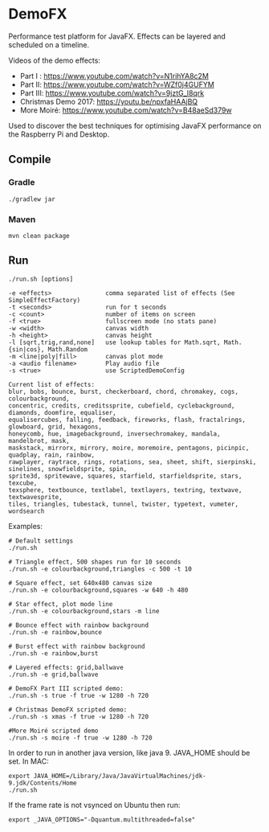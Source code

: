 # DemoFX

Performance test platform for JavaFX.
Effects can be layered and scheduled on a timeline.

Videos of the demo effects:

* Part I : https://www.youtube.com/watch?v=N1rihYA8c2M
* Part II: https://www.youtube.com/watch?v=WZf0j4GUFYM
* Part III: https://www.youtube.com/watch?v=9jztG_l8qrk
* Christmas Demo 2017: https://youtu.be/npxfaHAAjBQ
* More Moiré: https://www.youtube.com/watch?v=B48aeSd379w

Used to discover the best techniques for optimising JavaFX performance on the Raspberry Pi and Desktop.

## Compile

### Gradle

```
./gradlew jar
```

### Maven

```
mvn clean package
```

## Run 

```
./run.sh [options]

-e <effects>               comma separated list of effects (See SimpleEffectFactory)
-t <seconds>               run for t seconds
-c <count>                 number of items on screen
-f <true>                  fullscreen mode (no stats pane)
-w <width>                 canvas width
-h <height>                canvas height
-l [sqrt,trig,rand,none]   use lookup tables for Math.sqrt, Math.{sin|cos}, Math.Random
-m <line|poly|fill>        canvas plot mode
-a <audio filename>        Play audio file
-s <true>                  use ScriptedDemoConfig

Current list of effects:
blur, bobs, bounce, burst, checkerboard, chord, chromakey, cogs, colourbackground,
concentric, credits, creditssprite, cubefield, cyclebackground, diamonds, doomfire, equaliser,
equalisercubes, falling, feedback, fireworks, flash, fractalrings, glowboard, grid, hexagons,
honeycomb, hue, imagebackground, inversechromakey, mandala, mandelbrot, mask,
maskstack, mirrorx, mirrory, moire, moremoire, pentagons, picinpic, quadplay, rain, rainbow,
rawplayer, raytrace, rings, rotations, sea, sheet, shift, sierpinski, sinelines, snowfieldsprite, spin,
sprite3d, spritewave, squares, starfield, starfieldsprite, stars, texcube,
texsphere, textbounce, textlabel, textlayers, textring, textwave, textwavesprite,
tiles, triangles, tubestack, tunnel, twister, typetext, vumeter, wordsearch

```
Examples:
```
# Default settings
./run.sh

# Triangle effect, 500 shapes run for 10 seconds
./run.sh -e colourbackground,triangles -c 500 -t 10

# Square effect, set 640x480 canvas size
./run.sh -e colourbackground,squares -w 640 -h 480

# Star effect, plot mode line
./run.sh -e colourbackground,stars -m line

# Bounce effect with rainbow background
./run.sh -e rainbow,bounce

# Burst effect with rainbow background
./run.sh -e rainbow,burst

# Layered effects: grid,ballwave
./run.sh -e grid,ballwave

# DemoFX Part III scripted demo:
./run.sh -s true -f true -w 1280 -h 720

# Christmas DemoFX scripted demo:
./run.sh -s xmas -f true -w 1280 -h 720

#More Moiré scripted demo
./run.sh -s moire -f true -w 1280 -h 720
```
In order to run in another java version, like java 9. JAVA_HOME should be set.
In MAC:
```
export JAVA_HOME=/Library/Java/JavaVirtualMachines/jdk-9.jdk/Contents/Home
./run.sh
```

If the frame rate is not vsynced on Ubuntu then run:
```
export _JAVA_OPTIONS="-Dquantum.multithreaded=false"
```
